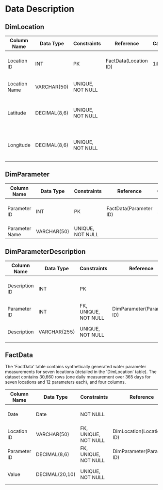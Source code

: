 # Data Description
## DimLocation

| Column Name   | Data Type     | Constraints          | Reference             | Cardinality | Direction | Description                             |
|---------------|---------------|----------------------|-----------------------|-------------|-----------|-----------------------------------------|
| Location ID   | INT           | PK                   | FactData(Location ID) | 1:M         | ←         | Unique identifier for each location     |
| Location Name | VARCHAR(50)   | UNIQUE, NOT NULL     |                       |             |           | Location of monitoring station          |
| Latitude      | DECIMAL(8,6)  | UNIQUE, NOT NULL     |                       |             |           | Latitude (WGS84) of monitoring station  |
| Longitude     | DECIMAL(8,6)  | UNIQUE, NOT NULL     |                       |             |           | Longitude (WGS84) of monitoring station |


## DimParameter

| Column Name    | Data Type     | Constraints          | Reference              | Cardinality | Direction | Description                          |
|----------------|---------------|----------------------|------------------------|-------------|-----------|--------------------------------------|
| Parameter ID   | INT           | PK                   | FactData(Parameter ID) | 1:M         | ←         | Unique identifier for each parameter |
| Parameter Name | VARCHAR(50)   | UNIQUE, NOT NULL     |                        |             |           | Name of parameter                    |

 
## DimParameterDescription

| Column Name      | Data Type    | Constraints          | Reference                  | Cardinality | Direction | Description                            |
|------------------|--------------|----------------------|----------------------------|-------------|-----------|----------------------------------------|
| Description ID   | INT          | PK                   |                            |             |           | Unique identifier for each description |
| Parameter ID     | INT          | FK, UNIQUE, NOT NULL | DimParameter(Parameter ID) | 1:1         | ←→        | Identifier for parameter               |
| Description      | VARCHAR(255) | UNIQUE, NOT NULL     |                            |             |           | Description of parameter               |


## FactData
The 'FactData' table contains synthetically generated water parameter measurements for seven locations (detailed in the 'DimLocation' table). The dataset contains 30,660 rows (one daily measurement over 365 days for seven locations and 12 parameters each), and four columns.

| Column Name  | Data Type      | Constraints          | Reference                   | Cardinality | Direction | Description                         |
|--------------|----------------|----------------------|-----------------------------|-------------|-----------|-------------------------------------|
| Date         | Date           | NOT NULL             |                             |             |           | Unique identifier for each location |
| Location ID  | VARCHAR(50)    | FK, UNIQUE, NOT NULL | DimLocation(Location ID)    | M:1         | →         | Identifier for location             |
| Parameter ID | DECIMAL(8,6)   | FK, UNIQUE, NOT NULL | DimParameter(Parameter ID)  | M:1         | →         | Identifier for parametern           |
| Value        | DECIMAL(20,10) | UNIQUE, NOT NULL     |                             |             |           | Recorded value for measurement      |


